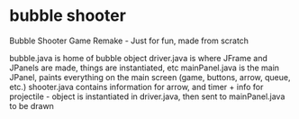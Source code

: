 # bubble shooter
 Bubble Shooter Game Remake
    - Just for fun, made from scratch

 bubble.java is home of bubble object
 driver.java is where JFrame and JPanels are made, things are instantiated, etc
 mainPanel.java is the main JPanel, paints everything on the main screen (game, buttons, arrow, queue, etc.)
 shooter.java contains information for arrow, and timer + info for projectile
    - object is instantiated in driver.java, then sent to mainPanel.java to be drawn